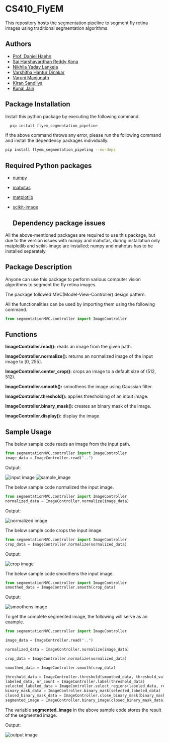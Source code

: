 # CS410_FlyEM
This repository hosts the segmentation pipeline to segment fly retina images using traditional segmentation algorithms.


## Authors

* [Prof. Daniel Haehn](https://github.com/haehn)
* [Sai Harshavardhan Reddy Kona](https://github.com/kshvr16)
* [Nikhila Yadav Lankela](https://github.com/Nikhila1003)
* [Varshitha Hantur Dinakar](https://github.com/varshi-123)
* [Varuni Manjunath](https://github.com/Varunii)
* [Kiran Sandilya](https://github.com/Kiransandilya)
* [Kunal Jain](https://github.com/jainkhere)


## Package Installation

Install this python package by executing the following command.
```bash
  pip install flyem_segmentation_pipeline
```
If the above command throws any error, please run the following command and install the dependency packages individually.
```bash
pip install flyem_segmentation_pipeling --no-deps
```


## Required Python packages

* [numpy](https://pypi.org/project/numpy/)
* [mahotas](https://pypi.org/project/mahotas/)
* [matplotlib](https://pypi.org/project/matplotlib/)
* [scikit-image](https://pypi.org/project/scikit-image/)

    ## Dependency package issues
All the above-mentioned packages are required to use this package, but due to the version issues with numpy and mahotas, during installation only matplotlib and scikit-image are installed; numpy and mahotas has to be installed separately.


## Package Description
Anyone can use this package to perform various computer vision algorithms to segment the fly retina images.

The package followed MVC(Model-View-Controller) design pattern.

All the functionalities can be used by importing them using the following command.
```python
from segmentationMVC.controller import ImageController
```

## Functions

**ImageController.read():** reads an image from the given path.

**ImageController.normalize():** returns an normalized image of the input image to [0, 255].

**ImageController.center_crop():** crops an image to a default size of (512, 512).

**ImageController.smooth():** smoothens the image using Gaussian filter.

**ImageController.threshold():** applies thresholding of an input image.

**ImageController.binary_mask():** creates an binary mask of the image.

**ImageController.display():** display the image.

## Sample Usage
The below sample code reads an image from the input path. 
```python
from segmentationMVC.controller import ImageController
image_data = ImageController.read("..")
```
Output:

![input image](https:///raw.githubusercontent.com/kshvr16/CS410_FlyEM_PyPi/blob/main/docs/sample_input.png)
![sample_image](https://raw.githubusercontent.com/karolzak/keras-unet/master/docs/plotted_imgs.png)

The below sample code normalized the input image.
```python
from segmentationMVC.controller import ImageController
normalized_data = ImageController.normalize(image_data)
```
Output:

![normalized image](https://github.com/kshvr16/CS410_FlyEM_PyPi/blob/main/docs/sample_normalize.png)


The below sample code crops the input image.
```python
from segmentationMVC.controller import ImageController
crop_data = ImageController.normalize(normalized_data)
```
Output:

![crop image](https://github.com/kshvr16/CS410_FlyEM_PyPi/blob/main/docs/sample_crop.png)


The below sample code smoothens the input image.
```python
from segmentationMVC.controller import ImageController
smoothed_data = ImageController.smooth(crop_data)
```
Output:

![smoothens image](https://github.com/kshvr16/CS410_FlyEM_PyPi/blob/main/docs/sample_smoothen.png)


To get the complete segmented image, the following will serve as an example.
```python
from segmentationMVC.controller import ImageController

image_data = ImageController.read("..")

normalized_data = ImageController.normalize(image_data)

crop_data = ImageController.normalize(normalized_data)

smoothed_data = ImageController.smooth(crop_data)

threshold_data = ImageController.threshold(smoothed_data, threshold_value=73)
labeled_data, nr_count = ImageController.label(threshold_data)
selected_labeled_data = ImageController.select_regions(labeled_data, region_size=1500)
binary_mask_data = ImageController.binary_mask(selected_labeled_data)
closed_binary_mask_data = ImageController.close_binary_mask(binary_mask_data)
segmented_image = ImageController.binary_image(closed_binary_mask_data)
```
The variable **segmented_image** in the above sample code stores the result of the segmented image.


Output:

![output image](https://github.com/kshvr16/CS410_FlyEM_PyPi/blob/main/docs/sample_output.png)
